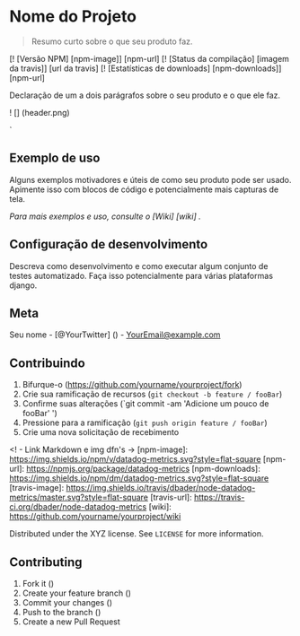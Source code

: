 # Nome do Projeto
> Resumo curto sobre o que seu produto faz.

[! [Versão NPM] [npm-image]] [npm-url]
[! [Status da compilação] [imagem da travis]] [url da travis]
[! [Estatísticas de downloads] [npm-downloads]] [npm-url]

Declaração de um a dois parágrafos sobre o seu produto e o que ele faz.

! [] (header.png)

`

## Exemplo de uso

Alguns exemplos motivadores e úteis de como seu produto pode ser usado. Apimente isso com blocos de código e potencialmente mais capturas de tela.

_Para mais exemplos e uso, consulte o [Wiki] [wiki] ._

## Configuração de desenvolvimento

Descreva como desenvolvimento e como executar algum conjunto de testes automatizado. Faça isso potencialmente para várias plataformas django.


## Meta

Seu nome - [@YourTwitter] () - YourEmail@example.com


## Contribuindo

1. Bifurque-o (<https://github.com/yourname/yourproject/fork>)
2. Crie sua ramificação de recursos (`git checkout -b feature / fooBar`)
3. Confirme suas alterações (`git commit -am 'Adicione um pouco de fooBar' ')
4. Pressione para a ramificação (`git push origin feature / fooBar`)
5. Crie uma nova solicitação de recebimento

<! - Link Markdown e img dfn's ->
[npm-image]: https://img.shields.io/npm/v/datadog-metrics.svg?style=flat-square
[npm-url]: https://npmjs.org/package/datadog-metrics
[npm-downloads]: https://img.shields.io/npm/dm/datadog-metrics.svg?style=flat-square
[travis-image]: https://img.shields.io/travis/dbader/node-datadog-metrics/master.svg?style=flat-square
[travis-url]: https://travis-ci.org/dbader/node-datadog-metrics
[wiki]: https://github.com/yourname/yourproject/wiki


Distributed under the XYZ license. See ``LICENSE`` for more information.



## Contributing

1. Fork it ()
2. Create your feature branch ()
3. Commit your changes ()
4. Push to the branch ()
5. Create a new Pull Request

<!-- Markdown link & img dfn's -->

